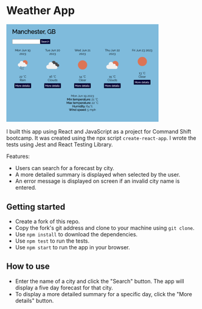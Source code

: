 # Weather App

<img src="src/img/Screenshot.png" alt="Screenshot of Weather App interface" title="Weather App" width="400px"><br>

I built this app using React and JavaScript as a project for Command Shift bootcamp. It was created using the npx script `create-react-app`. I wrote the tests using Jest and React Testing Library.

Features:
- Users can search for a forecast by city.
- A more detailed summary is displayed when selected by the user.
- An error message is displayed on screen if an invalid city name is entered.

## Getting started

- Create a fork of this repo.
- Copy the fork's git address and clone to your machine using `git clone`. 
- Use `npm install` to download the dependencies.
- Use `npm test` to run the tests.
- Use `npm start` to run the app in your browser.

## How to use

- Enter the name of a city and click the "Search" button. The app will display a five day forecast for that city.
- To display a more detailed summary for a specific day, click the "More details" button.


